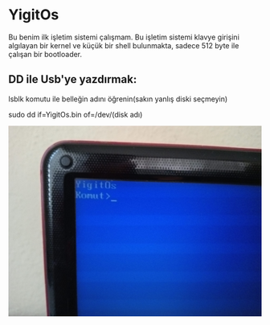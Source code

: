 # YigitOs
Bu benim ilk işletim sistemi çalışmam. Bu işletim sistemi klavye girişini algılayan bir kernel ve küçük bir shell bulunmakta, sadece 512 byte ile çalışan bir bootloader.

## DD ile Usb'ye yazdırmak:

lsblk komutu ile belleğin adını öğrenin(sakın yanlış diski seçmeyin)

sudo dd if=YigitOs.bin of=/dev/(disk adı)

![kapak](img/img.png)
